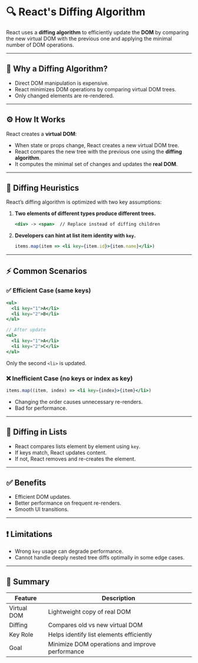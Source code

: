 
# 🔍 React's Diffing Algorithm

React uses a **diffing algorithm** to efficiently update the **DOM** by comparing the new virtual DOM with the previous one and applying the minimal number of DOM operations.

---

## 🧠 Why a Diffing Algorithm?

- Direct DOM manipulation is expensive.
- React minimizes DOM operations by comparing virtual DOM trees.
- Only changed elements are re-rendered.

---

## ⚙️ How It Works

React creates a **virtual DOM**:
- When state or props change, React creates a new virtual DOM tree.
- React compares the new tree with the previous one using the **diffing algorithm**.
- It computes the minimal set of changes and updates the **real DOM**.

---

## 🔧 Diffing Heuristics

React’s diffing algorithm is optimized with two key assumptions:

1. **Two elements of different types produce different trees.**
   ```jsx
   <div> -> <span>  // Replace instead of diffing children
   ```

2. **Developers can hint at list item identity with `key`.**
   ```jsx
   items.map(item => <li key={item.id}>{item.name}</li>)
   ```

---

## ⚡ Common Scenarios

### ✅ Efficient Case (same keys)
```jsx
<ul>
  <li key="1">A</li>
  <li key="2">B</li>
</ul>

// After update
<ul>
  <li key="1">A</li>
  <li key="2">C</li>
</ul>
```
Only the second `<li>` is updated.

### ❌ Inefficient Case (no keys or index as key)
```jsx
items.map((item, index) => <li key={index}>{item}</li>)
```
- Changing the order causes unnecessary re-renders.
- Bad for performance.

---

## 🧮 Diffing in Lists

- React compares lists element by element using `key`.
- If keys match, React updates content.
- If not, React removes and re-creates the element.

---

## ✅ Benefits

- Efficient DOM updates.
- Better performance on frequent re-renders.
- Smooth UI transitions.

---

## ❗ Limitations

- Wrong `key` usage can degrade performance.
- Cannot handle deeply nested tree diffs optimally in some edge cases.

---

## 📌 Summary

| Feature        | Description |
|----------------|-------------|
| Virtual DOM    | Lightweight copy of real DOM |
| Diffing        | Compares old vs new virtual DOM |
| Key Role       | Helps identify list elements efficiently |
| Goal           | Minimize DOM operations and improve performance |
